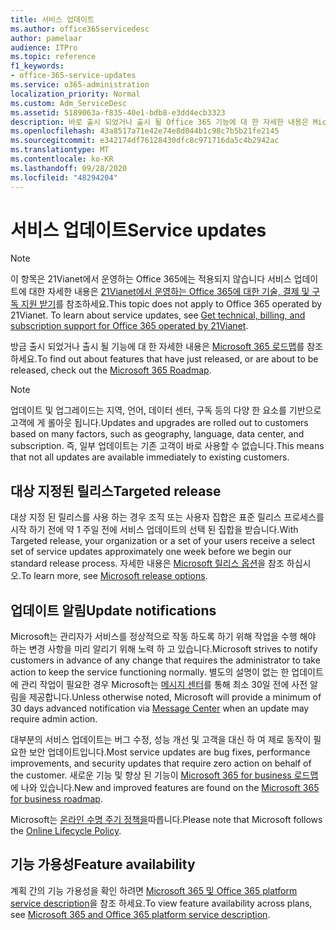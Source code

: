 ```yaml
---
title: 서비스 업데이트
ms.author: office365servicedesc
author: pamelaar
audience: ITPro
ms.topic: reference
f1_keywords:
- office-365-service-updates
ms.service: o365-administration
localization_priority: Normal
ms.custom: Adm_ServiceDesc
ms.assetid: 5189063a-f835-40e1-bdb8-e3dd4ecb3323
description: 바로 출시 되었거나 출시 될 Office 365 기능에 대 한 자세한 내용은 Microsoft 365 로드맵를 참조 하세요.
ms.openlocfilehash: 43a8517a71e42e74e8d044b1c98c7b5b21fe2145
ms.sourcegitcommit: e342174df76128430dfc8c971716da5c4b2942ac
ms.translationtype: MT
ms.contentlocale: ko-KR
ms.lasthandoff: 09/28/2020
ms.locfileid: "48294204"
---
```

# <a name="service-updates"></a><span data-ttu-id="93133-103">서비스 업데이트</span><span class="sxs-lookup"><span data-stu-id="93133-103">Service updates</span></span>

> [!NOTE]
> <span data-ttu-id="93133-p101">이 항목은 21Vianet에서 운영하는 Office 365에는 적용되지 않습니다 서비스 업데이트에 대한 자세한 내용은 [21Vianet에서 운영하는 Office 365에 대한 기술, 결제 및 구독 지원 받기](https://go.microsoft.com/fwlink/?LinkID=733350)를 참조하세요.</span><span class="sxs-lookup"><span data-stu-id="93133-p101">This topic does not apply to Office 365 operated by 21Vianet. To learn about service updates, see [Get technical, billing, and subscription support for Office 365 operated by 21Vianet](https://go.microsoft.com/fwlink/?LinkID=733350).</span></span> 
  
<span data-ttu-id="93133-106">방금 출시 되었거나 출시 될 기능에 대 한 자세한 내용은 [Microsoft 365 로드맵](https://go.microsoft.com/fwlink/?LinkId=509914)를 참조 하세요.</span><span class="sxs-lookup"><span data-stu-id="93133-106">To find out about features that have just released, or are about to be released, check out the [Microsoft 365 Roadmap](https://go.microsoft.com/fwlink/?LinkId=509914).</span></span>
  
> [!NOTE]
> <span data-ttu-id="93133-107">업데이트 및 업그레이드는 지역, 언어, 데이터 센터, 구독 등의 다양 한 요소를 기반으로 고객에 게 롤아웃 됩니다.</span><span class="sxs-lookup"><span data-stu-id="93133-107">Updates and upgrades are rolled out to customers based on many factors, such as geography, language, data center, and subscription.</span></span> <span data-ttu-id="93133-108">즉, 일부 업데이트는 기존 고객이 바로 사용할 수 없습니다.</span><span class="sxs-lookup"><span data-stu-id="93133-108">This means that not all updates are available immediately to existing customers.</span></span> 
  
## <a name="targeted-release"></a><span data-ttu-id="93133-109">대상 지정된 릴리스</span><span class="sxs-lookup"><span data-stu-id="93133-109">Targeted release</span></span>

<span data-ttu-id="93133-110">대상 지정 된 릴리스를 사용 하는 경우 조직 또는 사용자 집합은 표준 릴리스 프로세스를 시작 하기 전에 약 1 주일 전에 서비스 업데이트의 선택 된 집합을 받습니다.</span><span class="sxs-lookup"><span data-stu-id="93133-110">With Targeted release, your organization or a set of your users receive a select set of service updates approximately one week before we begin our standard release process.</span></span> <span data-ttu-id="93133-111">자세한 내용은 [Microsoft 릴리스 옵션](https://docs.microsoft.com/office365/admin/manage/release-options-in-office-365)을 참조 하십시오.</span><span class="sxs-lookup"><span data-stu-id="93133-111">To learn more, see [Microsoft release options](https://docs.microsoft.com/office365/admin/manage/release-options-in-office-365).</span></span> 
  
## <a name="update-notifications"></a><span data-ttu-id="93133-112">업데이트 알림</span><span class="sxs-lookup"><span data-stu-id="93133-112">Update notifications</span></span>

<span data-ttu-id="93133-113">Microsoft는 관리자가 서비스를 정상적으로 작동 하도록 하기 위해 작업을 수행 해야 하는 변경 사항을 미리 알리기 위해 노력 하 고 있습니다.</span><span class="sxs-lookup"><span data-stu-id="93133-113">Microsoft strives to notify customers in advance of any change that requires the administrator to take action to keep the service functioning normally.</span></span> <span data-ttu-id="93133-114">별도의 설명이 없는 한 업데이트에 관리 작업이 필요한 경우 Microsoft는 [메시지 센터](https://docs.microsoft.com/office365/admin/manage/message-center)를 통해 최소 30일 전에 사전 알림을 제공합니다.</span><span class="sxs-lookup"><span data-stu-id="93133-114">Unless otherwise noted, Microsoft will provide a minimum of 30 days advanced notification via [Message Center](https://docs.microsoft.com/office365/admin/manage/message-center) when an update may require admin action.</span></span> 
  
<span data-ttu-id="93133-115">대부분의 서비스 업데이트는 버그 수정, 성능 개선 및 고객을 대신 하 여 제로 동작이 필요한 보안 업데이트입니다.</span><span class="sxs-lookup"><span data-stu-id="93133-115">Most service updates are bug fixes, performance improvements, and security updates that require zero action on behalf of the customer.</span></span> <span data-ttu-id="93133-116">새로운 기능 및 향상 된 기능이 [Microsoft 365 for business 로드맵](https://roadmap.office.com/)에 나와 있습니다.</span><span class="sxs-lookup"><span data-stu-id="93133-116">New and improved features are found on the [Microsoft 365 for business roadmap](https://roadmap.office.com/).</span></span>
  
<span data-ttu-id="93133-117">Microsoft는 [온라인 수명 주기 정책을](https://support.microsoft.com/lifecycle#gp/osslpolicy)따릅니다.</span><span class="sxs-lookup"><span data-stu-id="93133-117">Please note that Microsoft follows the [Online Lifecycle Policy](https://support.microsoft.com/lifecycle#gp/osslpolicy).</span></span>
  
## <a name="feature-availability"></a><span data-ttu-id="93133-118">기능 가용성</span><span class="sxs-lookup"><span data-stu-id="93133-118">Feature availability</span></span>

<span data-ttu-id="93133-119">계획 간의 기능 가용성을 확인 하려면 [Microsoft 365 및 Office 365 platform service description](office-365-platform-service-description.md)을 참조 하세요.</span><span class="sxs-lookup"><span data-stu-id="93133-119">To view feature availability across plans, see [Microsoft 365 and Office 365 platform service description](office-365-platform-service-description.md).</span></span>
  

